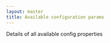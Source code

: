 ```yaml
---
layout: master
title: Available configuration params
---
```


Details of all available config properties